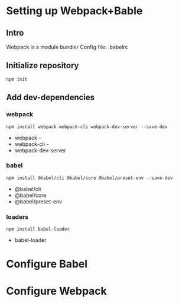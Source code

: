 # Setting up Webpack+Bable

## Intro

Webpack is a module bundler
Config file: .babelrc

## Initialize repository

`npm init`

## Add dev-dependencies

### webpack

`npm install webpack webpack-cli webpack-dev-server --save-dev`

* webpack - 
* webpack-cli - 
* webpack-dev-server

### babel

`npm install @babel/cli @babel/core @babel/preset-env --save-dev`

* @babel/cli
* @babel/core
* @babel/preset-env

### loaders

`npm install babel-loader`

* babel-loader 

# Configure Babel

# Configure Webpack






